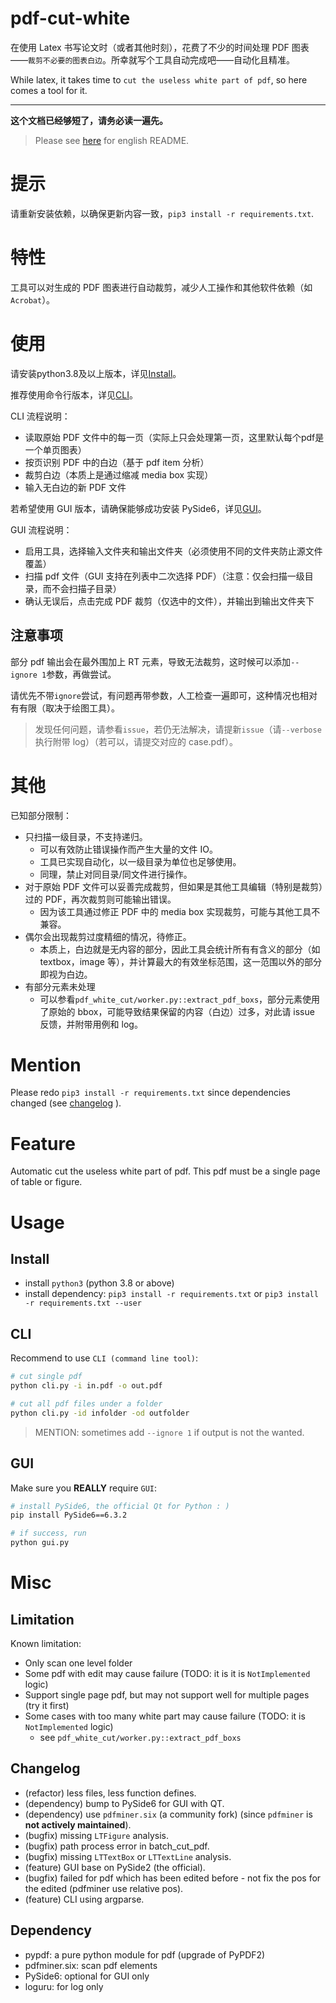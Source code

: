 # pdf-cut-white

在使用 Latex 书写论文时（或者其他时刻），花费了不少的时间处理 PDF 图表——`裁剪不必要的图表白边`。所幸就写个工具自动完成吧——自动化且精准。

While latex, it takes time to `cut the useless white part of pdf`, so here comes a tool for it.

---

**这个文档已经够短了，请务必读一遍先。**

> Please see [here](#mention) for english README.

# 提示
请重新安装依赖，以确保更新内容一致，`pip3 install -r requirements.txt`.

# 特性
工具可以对生成的 PDF 图表进行自动裁剪，减少人工操作和其他软件依赖（如`Acrobat`）。

# 使用

请安装python3.8及以上版本，详见[Install](#install)。

推荐使用命令行版本，详见[CLI](#cli)。

CLI 流程说明：
- 读取原始 PDF 文件中的每一页（实际上只会处理第一页，这里默认每个pdf是一个单页图表）
- 按页识别 PDF 中的白边（基于 pdf item 分析）
- 裁剪白边（本质上是通过缩减 media box 实现）
- 输入无白边的新 PDF 文件

若希望使用 GUI 版本，请确保能够成功安装 PySide6，详见[GUI](#gui)。

GUI 流程说明：
- 启用工具，选择输入文件夹和输出文件夹（必须使用不同的文件夹防止源文件覆盖）
- 扫描 pdf 文件（GUI 支持在列表中二次选择 PDF）（注意：仅会扫描一级目录，而不会扫描子目录）
- 确认无误后，点击完成 PDF 裁剪（仅选中的文件），并输出到输出文件夹下

## 注意事项
部分 pdf 输出会在最外围加上 RT 元素，导致无法裁剪，这时候可以添加`--ignore 1`参数，再做尝试。

请优先不带`ignore`尝试，有问题再带参数，人工检查一遍即可，这种情况也相对有有限（取决于绘图工具）。

> 发现任何问题，请参看`issue`，若仍无法解决，请提新`issue`（请`--verbose`执行附带 log）（若可以，请提交对应的 case.pdf）。

# 其他

已知部分限制：

- 只扫描一级目录，不支持递归。
  - 可以有效防止错误操作而产生大量的文件 IO。
  - 工具已实现自动化，以一级目录为单位也足够使用。
  - 同理，禁止对同目录/同文件进行操作。
- 对于原始 PDF 文件可以妥善完成裁剪，但如果是其他工具编辑（特别是裁剪）过的 PDF，再次裁剪则可能输出错误。
  - 因为该工具通过修正 PDF 中的 media box 实现裁剪，可能与其他工具不兼容。
- 偶尔会出现裁剪过度精细的情况，待修正。
  - 本质上，白边就是无内容的部分，因此工具会统计所有有含义的部分（如 textbox，image 等），并计算最大的有效坐标范围，这一范围以外的部分即视为白边。
- 有部分元素未处理
  - 可以参看`pdf_white_cut/worker.py::extract_pdf_boxs`，部分元素使用了原始的 bbox，可能导致结果保留的内容（白边）过多，对此请 issue 反馈，并附带用例和 log。


# Mention

Please redo `pip3 install -r requirements.txt` since dependencies changed (see [changelog](#Changelog) ).

# Feature

Automatic cut the useless white part of pdf. This pdf must be a single page of table or figure.

# Usage

## Install

- install `python3` (python 3.8 or above)
- install dependency: `pip3 install -r requirements.txt` or `pip3 install -r requirements.txt --user`

## CLI

Recommend to use `CLI (command line tool)`:

```sh
# cut single pdf
python cli.py -i in.pdf -o out.pdf

# cut all pdf files under a folder
python cli.py -id infolder -od outfolder
```

> MENTION: sometimes add `--ignore 1` if output is not the wanted.

## GUI

Make sure you **REALLY** require `GUI`:

```sh
# install PySide6, the official Qt for Python : )
pip install PySide6==6.3.2

# if success, run 
python gui.py
```


# Misc

## Limitation

Known limitation:

- Only scan one level folder
- Some pdf with edit may cause failure (TODO: it is it is `NotImplemented` logic)
- Support single page pdf, but may not support well for multiple pages (try it first)
- Some cases with too many white part may cause failure (TODO: it is `NotImplemented` logic)
  - see `pdf_white_cut/worker.py::extract_pdf_boxs`

## Changelog

- (refactor) less files, less function defines.
- (dependency) bump to PySide6 for GUI with QT.
- (dependency) use `pdfminer.six` (a community fork) (since `pdfminer` is **not actively maintained**).
- (bugfix) missing `LTFigure` analysis.
- (bugfix) path process error in batch_cut_pdf.
- (bugfix) missing `LTTextBox` or `LTTextLine` analysis.
- (feature) GUI base on PySide2 (the official).
- (bugfix) failed for pdf which has been edited before - not fix the pos for the edited (pdfminer use relative pos).
- (feature) CLI using argparse.

## Dependency

- pypdf: a pure python module for pdf (upgrade of PyPDF2)
- pdfminer.six: scan pdf elements
- PySide6: optional for GUI only
- loguru: for log only
